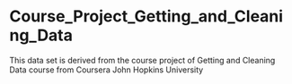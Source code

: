 # Course_Project_Getting_and_Cleaning_Data
This data set is derived from the course project of Getting and Cleaning Data course from Coursera John Hopkins University 
